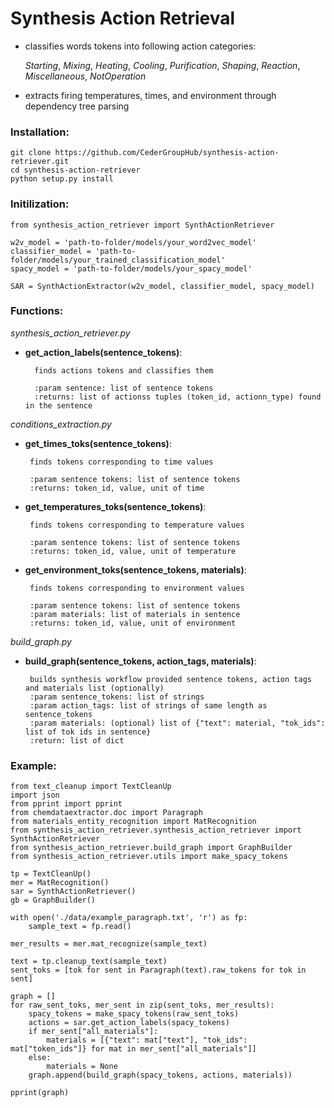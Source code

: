 # Synthesis Action Retrieval

 * classifies words tokens into following action categories:

    *Starting*, *Mixing*, *Heating*, *Cooling*, *Purification*, *Shaping*, *Reaction*, *Miscellaneous*, *NotOperation*

 * extracts firing temperatures, times, and environment through dependency tree parsing
 
### Installation:
```
git clone https://github.com/CederGroupHub/synthesis-action-retriever.git
cd synthesis-action-retriever
python setup.py install
```

### Initilization:
```
from synthesis_action_retriever import SynthActionRetriever

w2v_model = 'path-to-folder/models/your_word2vec_model'
classifier_model = 'path-to-folder/models/your_trained_classification_model'
spacy_model = 'path-to-folder/models/your_spacy_model'

SAR = SynthActionExtractor(w2v_model, classifier_model, spacy_model)
```

### Functions:

_synthesis_action_retriever.py_

 * **get_action_labels(sentence_tokens)**:

         finds actions tokens and classifies them

         :param sentence: list of sentence tokens
         :returns: list of actionss tuples (token_id, actionn_type) found in the sentence

_conditions_extraction.py_

 * **get_times_toks(sentence_tokens)**:
 
        finds tokens corresponding to time values
        
        :param sentence tokens: list of sentence tokens
        :returns: token_id, value, unit of time
       
 * **get_temperatures_toks(sentence_tokens)**:
 
        finds tokens corresponding to temperature values
        
        :param sentence tokens: list of sentence tokens
        :returns: token_id, value, unit of temperature
        
 * **get_environment_toks(sentence_tokens, materials)**:
 
        finds tokens corresponding to environment values
        
        :param sentence tokens: list of sentence tokens
        :param materials: list of materials in sentence
        :returns: token_id, value, unit of environment 
        
_build_graph.py_

 * **build_graph(sentence_tokens, action_tags, materials)**:
 
        builds synthesis workflow provided sentence tokens, action tags and materials list (optionally)
        :param sentence_tokens: list of strings
        :param action_tags: list of strings of same length as sentence_tokens
        :param materials: (optional) list of {"text": material, "tok_ids": list of tok ids in sentence}
        :return: list of dict        

### Example:
```
from text_cleanup import TextCleanUp
import json
from pprint import pprint
from chemdataextractor.doc import Paragraph
from materials_entity_recognition import MatRecognition
from synthesis_action_retriever.synthesis_action_retriever import SynthActionRetriever
from synthesis_action_retriever.build_graph import GraphBuilder
from synthesis_action_retriever.utils import make_spacy_tokens

tp = TextCleanUp()
mer = MatRecognition()
sar = SynthActionRetriever()
gb = GraphBuilder()

with open('./data/example_paragraph.txt', 'r') as fp:
    sample_text = fp.read()

mer_results = mer.mat_recognize(sample_text)

text = tp.cleanup_text(sample_text)
sent_toks = [tok for sent in Paragraph(text).raw_tokens for tok in sent]

graph = []
for raw_sent_toks, mer_sent in zip(sent_toks, mer_results):
    spacy_tokens = make_spacy_tokens(raw_sent_toks)
    actions = sar.get_action_labels(spacy_tokens)
    if mer_sent["all_materials"]:
        materials = [{"text": mat["text"], "tok_ids": mat["token_ids"]} for mat in mer_sent["all_materials"]]
    else:
        materials = None
    graph.append(build_graph(spacy_tokens, actions, materials))

pprint(graph)
```